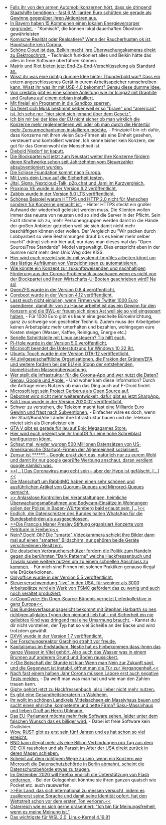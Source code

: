* [Falls ihr von den armen Automobilkonzernen hört, dass sie dringend Staatshilfe benötigen - fast 6 Milliarden Euro schütten sie gerade als Gewinne gegenüber ihren Aktionären aus.](https://www.sonnenseite.com/de/wirtschaft/keine-staatshilfen-fr-dividenden-zahlende-konzerne.html)
* [In Bayern haben 15 Kommunen einen lokalen Energieversorger gegründet.](https://www.sonnenseite.com/de/energie/15-kommunen-in-oberbayern-grnden-gemeinsamen-energieversorger17964.html) - "Komisch", die können lokal dauerhaften Ökostrom gewährleisten
* [Komische Realität oder Realsatiere? Wenn der Raucherhusten ok ist, Hauptsache kein Corona.](https://tuxproject.de/blog/2020/05/motork-static-minigolf-statt-geisterball/)
* [Schöne Cloud ist das, Belkin macht ihre Überwachungskameras direkt zu Elektroschrott.](https://www.golem.de/news/smart-home-belkin-macht-ueberwachungskameras-zu-elektroschrott-2005-148377.html) - Technisch funktioniert alles und Belkin hätte das alles in freie Software überführen können.
* [Matrix und Riot bieten jetzt End-Zu-End-Verschlüsselung als Standard an.](https://www.golem.de/news/messenger-matrix-und-riot-machen-e2e-verschluesselung-zum-standard-2005-148380.html)
* [Wisst ihr was eine richtig dumme Idee hinter Thunderbold war? Dass ein extern angeschlossenes Gerät in eurem Arbeitsspeicher rumschreiben kann. Wisst ihr was ihr mit USB 4.0 bekommt? Genau diese dumme Idee.](https://www.golem.de/news/thunderspy-nicht-patchbare-sicherheitsluecken-in-thunderbolt-2005-148387.html)
* [Von credativ gibt es eine schöne Anleitung wie ihr Icinga2 mit Graphite und Grafana auf einem debian installiert.](https://www.credativ.de/blog/howtos/howto-icinga2-mit-graphite-und-grafana-unter-debian/)
* [Mit firejail ein Programm in die Sandbox sperren.](https://www.kuketz-blog.de/firejail-linux-haerten-teil4/)
* [Da feiert sich Musk bestimmt selber weil er so "brave" und "american" ist. Ich sehe nur "hier sieht sich jemand über dem Gesetz".](https://www.golem.de/news/elon-musk-tesla-fabrik-startet-unter-missachtung-der-anordnungen-2005-148400.html)
* [Ich bin mir bei der Idee der EU nicht sicher ob man wirklich die Konzerne mehr reglementieren will oder ob man durch die Hintertür mehr Zensurmechanismen installieren möchte.](https://www.golem.de/news/digitale-dienste-gesetz-chancen-fuer-die-kleinen-kontrolle-fuer-die-grossen-2005-148396.html) - Prinzipiell bin ich dafür, dass Konzerne mit ihren vielen Sub-Firmen als eine Einheit gesehen, versteuert und kontrolliert werden. Ich kenne bisher kein Konzern, der gut für das Gemeinwohl der Menschheit ist.
* [Diebold Nixdorf ist kaputt.](https://krebsonsecurity.com/2020/05/ransomware-hit-atm-giant-diebold-nixdorf/)
* [Die Blockpartei will jetzt zum Neustart weiter ihre Konzerne fördern deren Kraftwerke schon seit Jahrzehnten vom Steuerzahler absubventioniert wurden.](https://www.sonnenseite.com/de/politik/positionspapier-zum-klimaschutz-unionsfraktion-will-zurck-zum-markt.html)
* [Die Eclipse Foundation kommt nach Europa.](https://www.golem.de/news/open-source-eclipse-foundation-verlegt-hauptsitz-nach-europa-2005-148413.html)
* [Mit Lynis dein Linux auf die Sicherheit testen.](https://opensource.com/article/20/5/linux-security-lynis)
* [Jitsi, Signa, Nextcloud-Talk, p2p.chat und Jami im Kurzvergleich.](https://opensource.com/article/20/5/open-source-video-conferencing)
* [Proxmox VE wurde in der Version 6.2 veröffentlicht.](https://www.phoronix.com/scan.php?page=news_item&px=Proxmox-VE-6.2-Released)
* [Zabbix wurde in der Version 5.0 LTS veröffentlicht.](https://www.zabbix.com/whats_new_5_0)
* [Schönes Beispiel warum HTTPS und HTTP 2.0 nicht für Menschen sondern für Konzerne gemacht ist.](https://utcc.utoronto.ca/~cks/space/blog/web/HTTPSNoOldServers) - Hinter HTTPS steckt ein großer Aufwand der wiederholt geleistet werden muss. Die Klienten wollen immer das neuste von neusten und so sind die Server in der Pflicht. Sein Fazit stimme ich zu, mehr Personengruppen werden damit in die Hände der großen Anbieter getrieben weil sie sich damit nicht mehr beschäftigen können oder wollen. Der Vergleich zu "Wir packen durch Lobbyarbeit so viele Bestimmungen drauf bis es keiner mehr selber macht" drängt sich mir hier auf, nur dass man dieses mal das "Open Source/Free Standards"-Model vergewaltigt. Dies entspricht eben in der Summe nicht mehr dem Unix Weg oder KISS.
* [Hier wird euch gezeigt wie ihr mit systemd-tmpfiles arbeiten könnt um das lästige Aufräumen von Verzeichnissen zu automatisieren.](https://www.putorius.net/systemd-tmpfiles.html)
* [Wie könnte ein Konzept zur zukunftsweisenden und nachhaltigen Förderung aus der Corona-Problematik ausschauen wenn es nicht von der Blockpartei und ihren Wirtschafts-U-Booten geschrieben wird? Na so!](https://www.sonnenseite.com/de/wirtschaft/konzept-fr-nachhaltiges-investitionsprogramm-gegen-die-corona-rezession.html)
* [OpenZFS wurde in der Version 0.8.4 veröffentlicht.](https://github.com/openzfs/zfs/releases/tag/zfs-0.8.4)
* [Coreboot wurde in der Version 4.12 veröffentlicht.](https://www.phoronix.com/scan.php?page=news_item&px=Coreboot-4.12-Released)
* [Lasst euch nicht einlullen, wenn Firmen wie Twitter 1000 Euro spendieren, damit ihr von zu Hause arbeitet ist das ein Gewinn für den Konzern und die BWL-er freuen sich einen Ast weil sie so viel eingespart haben.](https://www.golem.de/news/twitter-mitarbeiter-duerfen-dauerhaft-von-zuhause-aus-arbeiten-2005-148436.html) - Für 1000 Euro gibt es kaum eine gescheite Büroeinrichtung, ganz zu schweige von gescheiter Technik. Zudem muss der Arbeitgeber keinen Arbeitsplatz mehr unterhalten und bezahlen, wohingegen eure Kosten steigen (Wasser, Kaffee, Reinigung, Energie etc.)
* [Serielle Schnittstelle mit Linux ansteuern? Tio hilft euch.](https://opensource.com/article/20/5/tio-linux)
* [Pi-Hole wurde in der Version 5.0 veröffentlicht.](https://www.pro-linux.de/news/1/28011/pi-hole-50-erschienen.html)
* [Microsoft beendet die Unterstützung für Windows 10 32 Bit.](https://www.bleepingcomputer.com/news/microsoft/rip-microsoft-to-drop-support-for-windows-10-on-32-bit-systems/)
* [Ubuntu Touch wurde in der Version OTA-12 veröffentlicht.](https://ubports.com/de_DE/blog/unser-blog-1/post/ubuntu-touch-ota-12-release-276)
* [44 zivilgeselschafftliche Organisationen, die Frakion der Grünen/EFA und weitere fordern bei der EU ein Stopp der entstehenden, biometrischen Massenüberwachung.](https://www.patrick-breyer.de/?p=591332)
* [Wer stellt die Infrastruktur für die Corona-App und wer nutzt die Daten? Genau, Google und Apple.](https://www.kuketz-blog.de/leserfrage-nutzt-die-corona-tracing-app-proprietaere-google-apis/) - Und woher kam diese Information? Durch die Anfrage eines Nutzers ob man das Ding auch auf F-Droid findet.
* [Microsoft legt sein Project Cerberus als Open Source auf.](https://www.golem.de/news/open-compute-microsoft-legt-root-of-trust-fuer-server-offen-2005-148455.html)
* [Debotnet wird nicht mehr weiterentwickelt, dafür gibt es jetzt SharpApp.](https://www.mirinsoft.com/blog/19-apps/27-going-forward-with-sharpapp-only)
* [Kali Linux wurde in der Version 2020.02 veröffentlicht.](https://www.pro-linux.de/news/1/28012/kali-linux-20202-freigegeben.html)
* [Schwer zu verstehen, die Telekom macht fast eine Milliarde Euro Gewinn und fragt nach Subventionen.](https://www.golem.de/news/quartalsbericht-telekom-macht-in-coronazeiten-ueber-916-millionen-euro-gewinn-2005-148478.html) - Einfacher wäre es doch, wenn der Staat/Bund/die Länder ihre Infrastruktur bauen und die Telekom mietet sich als Dienstleister ein.
* [GTA V gibt es gerade für lau auf Epic Megagames Store.](https://www.bleepingcomputer.com/news/gaming/free-grand-theft-auto-v-offer-brings-down-epic-games-store/)
* [Hier wird euch gezeigt wie ihr InnoDB für eine hohe Schreiblast konfigurieren könnt.](https://www.percona.com/blog/2020/05/14/tuning-mysql-innodb-flushing-for-a-write-intensive-workload/)
* [Schaut mal, wieder wurden 500 Millionen Datensätzen von US-Amerikanische (Startup)-Firmen der Allgemeinheit sozialisiert.](https://www.bleepingcomputer.com/news/security/hacker-selling-550-million-stolen-user-records-on-hacking-forum/)
* [Zensur ist ****** - Google praktiziert das, natürlich nur zu eurem Wohl und damit ihr nur google geprüfte Werbung anschaut, daran verdient google nämlich was.](https://www.bleepingcomputer.com/news/google/google-chrome-will-block-resource-heavy-ads-starting-august/)
* [>>[...] Das Coronavirus mag echt sein – aber der Hype ist gefälscht. [...]<<](https://npr.news.eulu.info/2020/05/14/coronavirus-hype-groesster-politischer-schwindel-der-geschichte/)
* [Die Manschaft um RabbitMQ haben einen sehr schönen und ausführlichen Artikel von Quorum-Queues und Mirrored-Queues gemacht.](https://www.rabbitmq.com/blog/2020/05/14/quorum-queues-and-flow-control-single-queue-benchmarks/)
* [>> Anlasslose Kontrollen bei Veranstaltungen, heimliche Überwachungsmaßnahmen und Bodycam-Einsätze in Wohnungen sollen der Polizei in Baden-Württemberg bald erlaubt sein. [...]<<](https://netzpolitik.org/2020/ueberwachungsmanie-videotelefonie-und-vermeidungsstrategie/)
* [Endlich, die Datenschützer des Bundes halten WhatsApp für die Bundesbehörden als ausgeschlossen.](https://netzpolitik.org/2020/bundesbehoerden-sollen-kein-whatsapp-nutzen/)
* [>>Die Francois Maher Presley Stiftung organisiert Konzerte vom Petriturm in Freiberg<<](https://www.youtube.com/watch?v=CEUAZqjGAx8)
* [Nein? Doch! Oh? Die "smarte" Videokammera schickt ihre Bilder dann mal auf einen "smarten" Bildschirm, nur gehören beide Geräte verschiedenen Besitzern.](https://www.golem.de/news/ueberwachung-googles-smart-display-zeigt-bild-einer-fremden-nest-kamera-2005-148498.html)
* [Die deutschen Verbraucherschützer fordern die Politik zum Handeln gegen die berühmten "Dark Patterns" welche Hackfressenbuch und Trivialo sowie weitere nutzen um zu einem schnellen Abschluss zu kommen.](https://netzpolitik.org/2020/wie-politik-und-behoerden-gegen-irrefuehrendes-design-vorgehen-koennen/) - Für mich sind Firmen mit solchen Praktiken genauso illegal wie Drückerkolonen.
* [Onlyoffice wurde in der Version 5.5 veröffentlicht.](https://www.pro-linux.de/news/1/28015/onlyoffice-desktop-editoren-55-erschienen.html)
* [Steuerverschwendung "live" in den USA, für weniger als 3000 Arbeitsplätze wird ein Werk von TSMC gefördert das zu wenig und auch noch veraltet produziert.](https://www.golem.de/news/auftragsfertiger-tsmc-will-5-nm-fab-in-den-usa-bauen-2005-148507.html)
* [>>CoopCycle: Ein Open-Source-Bündnis vernetzt Lieferkollektive in ganz Europa<<.](https://netzpolitik.org/2019/coopcycle-ein-open-source-buendnis-vernetzt-lieferkollektive-in-ganz-europa/)
* [Das Bundesverfassungsgericht bekommt mit Stephan Harbarth so nen richtigen allglaten Typen den niemand lieb hat - mit Sicherheit ein nie geliebtes Kind was dringend mal eine Umarmung braucht.](https://blog.fefe.de/?ts=a0409d31) - Kannst du dir nicht vorstellen, der Typ hat so viel Scheiße an der Backe und wird trotzdem gewählt.
* [DXVK wurde in der Version 1.7 veröffentlicht.](http://www.phoronix.com/scan.php?page=news_item&px=DXVK-1.7-Released)
* [Der Forschungsreaktor Garching strahlt vor freude.](https://www.golem.de/news/forschungsreaktor-radioaktives-c-14-in-garching-ausgetreten-2005-148530-rss.html)
* [Kapitalismus im Endstadium, Nestle hat es hinbekommen dass ihnen das ganze Wasser in Vitel gehört. Also auch das Wasser was in einem Brunnen auf anderem Grund und Boden raussickert.](https://netzfrauen.org/2020/05/16/vittel-2/)
* [>>Die Botschaft der Stunde ist klar: Wenn man Nein zur Zukunft sagt, und die Gegenwart ist instabil, öffnet man die Tür zur Vergangenheit.<<](https://www.peira.org/sieben-impulse-des-widerstands-radikaler-humanismus-in-einer-finster-werdenden-welt/)
* [Nach fast einem halben Jahr Corona müssen Labore erst auch negative Tests melden.](https://netzpolitik.org/2020/labore-muessen-auch-negative-coronavirus-tests-melden/) - Da weiß man was man hat und wie man den Zahlen trauen kann.
* [Giphy gehört jetzt zu Hackfressenbuch, also lieber nicht mehr nutzen.](https://www.golem.de/news/gifs-instagram-kauft-giphy-fuer-400-millionen-us-dollar-2005-148524.html)
* [Es gibt eine Gesundheitsberaterin in Waldheim.](https://gesundheitsberater.de/locations/ilona-ramisch/)
* [Ihr wollt im schönen Landkreis Mittelsachsen ein Massivhaus bauen und sucht einen ehrliche, kompetente und nette Firma? Saku-Massivhaus und lieben Gruß an Herrn Uhlmann.](https://www.saku-massivhaus.de/)
* [Das EU-Parlament möchte mehr freie Software sehen, leider unter dem falschen Wunsch das es billiger wird.](https://www.patrick-breyer.de/?p=591374) - Dabei ist freie Software kein Gratisbier.
* [Wow, RUST gibt es erst sein fünf Jahren und es hat schon so viel erreicht.](https://blog.rust-lang.org/2020/05/15/five-years-of-rust.html)
* [BND kann illegal mehr als eine Billion Verbindungen pro Tag aus dem DE-CIX rausholen und als Parasit im After der USA direkt zurück in deren Magen schieben.](https://www.golem.de/news/de-cix-bnd-kann-1-2-billionen-verbindungen-pro-tag-abzweigen-2005-148515.html)
* [Scheint auf dem richtigem Wege zu sein, wenn ein Konzern wie Microsoft die Datenschutzbehörde in Berlin abmahnt, scheint die Datenschutzbehörde etwas zu taugen.](https://www.golem.de/news/streit-um-videokonferenz-software-microsoft-mahnt-berliner-datenschutzbehoerde-ab-2005-148531.html)
* [Im Dezember 2020 will Firefox endlich die Ünterstützung von Flash entfernen.](https://www.ghacks.net/2020/05/17/mozilla-plans-to-drop-flash-support-in-firefox-84-december-2020/) - Bei der Gelegenheit könntne sie ihren ganzen quatsch wie Pocket etc. auch rauswerfen.
* [>>Ein Land, das sich international zu messen versucht, indem es zuallererst seine Sprache und damit seine Identität opfert, hat den Wettstreit schon vor dem ersten Ton verloren.<<](https://tuxproject.de/blog/2020/05/kurz-angemerkt-zum-esc2020/)
* [Österreich wie es sich gerne präsentiert: "Ich bin für Meinungsfreiheit, wenn es meine Meinung ist."](https://npr.news.eulu.info/2020/05/16/oesterreichische-ministerin-caroline-edtstadler-kriminalisiert-demonstranten/)
* [Das wichtigste für WSL 2.0, Linux-Kernel 4.19.81](https://www.bleepingcomputer.com/news/microsoft/whats-new-in-windows-subsystem-for-linux-20-coming-soon/)
